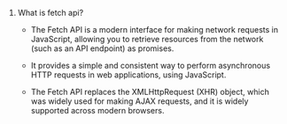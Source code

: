 1. What is fetch api?

	- The Fetch API is a modern interface for making network requests in JavaScript, allowing you to retrieve resources from the network (such as an API endpoint) as promises. 

	- It provides a simple and consistent way to perform asynchronous HTTP requests in web applications, using JavaScript.

	- The Fetch API replaces the XMLHttpRequest (XHR) object, which was widely used for making AJAX requests, and it is widely supported across modern browsers.